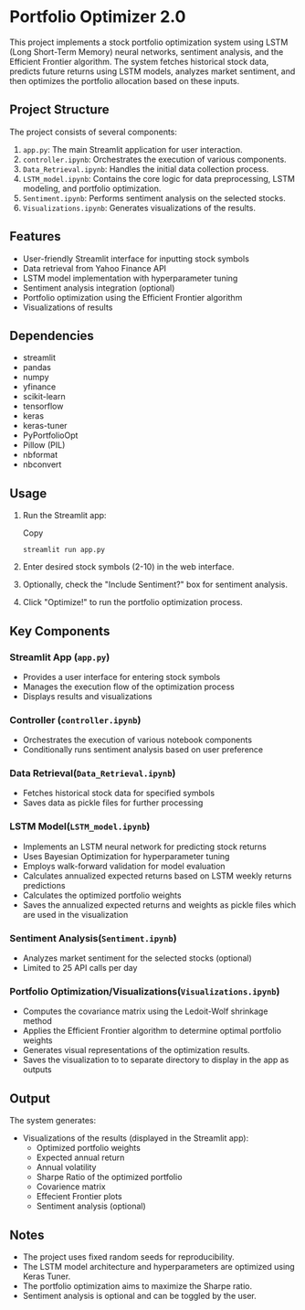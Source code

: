 # Portfolio Optimizer 2.0

This project implements a stock portfolio optimization system using LSTM (Long Short-Term Memory) neural networks, sentiment analysis, and the Efficient Frontier algorithm. The system fetches historical stock data, predicts future returns using LSTM models, analyzes market sentiment, and then optimizes the portfolio allocation based on these inputs.

## Project Structure

The project consists of several components:

1. `app.py`: The main Streamlit application for user interaction.
2. `controller.ipynb`: Orchestrates the execution of various components.
3. `Data_Retrieval.ipynb`: Handles the initial data collection process.
4. `LSTM_model.ipynb`: Contains the core logic for data preprocessing, LSTM modeling, and portfolio optimization.
5. `Sentiment.ipynb`: Performs sentiment analysis on the selected stocks.
6. `Visualizations.ipynb`: Generates visualizations of the results.

## Features

- User-friendly Streamlit interface for inputting stock symbols
- Data retrieval from Yahoo Finance API
- LSTM model implementation with hyperparameter tuning
- Sentiment analysis integration (optional)
- Portfolio optimization using the Efficient Frontier algorithm
- Visualizations of results

## Dependencies

- streamlit
- pandas
- numpy
- yfinance
- scikit-learn
- tensorflow
- keras
- keras-tuner
- PyPortfolioOpt
- Pillow (PIL)
- nbformat
- nbconvert

## Usage

1. Run the Streamlit app:
    
    Copy
    
    `streamlit run app.py`
    
2. Enter desired stock symbols (2-10) in the web interface.
3. Optionally, check the "Include Sentiment?" box for sentiment analysis.
4. Click "Optimize!" to run the portfolio optimization process.

## Key Components

### Streamlit App (`app.py`)

- Provides a user interface for entering stock symbols
- Manages the execution flow of the optimization process
- Displays results and visualizations

### Controller (`controller.ipynb`)

- Orchestrates the execution of various notebook components
- Conditionally runs sentiment analysis based on user preference

### Data Retrieval(`Data_Retrieval.ipynb`)

- Fetches historical stock data for specified symbols
- Saves data as pickle files for further processing

### LSTM Model(`LSTM_model.ipynb`)

- Implements an LSTM neural network for predicting stock returns
- Uses Bayesian Optimization for hyperparameter tuning
- Employs walk-forward validation for model evaluation
- Calculates annualized expected returns based on LSTM weekly returns predictions
- Calculates the optimized portfolio weights 
- Saves the annualized expected returns and weights as pickle files which are used in the visualization

### Sentiment Analysis(`Sentiment.ipynb`)

- Analyzes market sentiment for the selected stocks (optional)
- Limited to 25 API calls per day

### Portfolio Optimization/Visualizations(`Visualizations.ipynb`)

- Computes the covariance matrix using the Ledoit-Wolf shrinkage method
- Applies the Efficient Frontier algorithm to determine optimal portfolio weights
- Generates visual representations of the optimization results.
- Saves the visualization to to separate directory to display in the app as outputs

## Output

The system generates:

- Visualizations of the results (displayed in the Streamlit app):
	- Optimized portfolio weights
	- Expected annual return
	- Annual volatility
	- Sharpe Ratio of the optimized portfolio
    - Covarience matrix
    - Effecient Frontier plots
    - Sentiment analysis (optional)

## Notes

- The project uses fixed random seeds for reproducibility.
- The LSTM model architecture and hyperparameters are optimized using Keras Tuner.
- The portfolio optimization aims to maximize the Sharpe ratio.
- Sentiment analysis is optional and can be toggled by the user.

